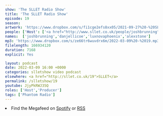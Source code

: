 ```yaml
---
show: 'The SLLET Radio Show'
title: 'The SLLET Radio Show'
episode: 19
season: 
artwork: 'https://www.dropbox.com/s/fi1cge2efs8xx05/2021-09-27%20-%20SLLET%20radio%20square.png?raw=1'
people: ['Host': ['<a href="http://www.sllet.co.uk/people/joshbrunning">Josh Brunning</a>','<a href="http://www.sllet.co.uk/people/danjellicoe">Dan Jellicoe</a>'],'Guests':'<a href="http://www.sllet.co.uk/people/luxnovaphoenix">Lux Nova Phoenix</a>','And Special Guest':'<a href="http://www.sllet.co.uk/people/alexstone">Alex Stone</a>']
names:  ['joshbrunning','danjellicoe','luxnovaphoenix','alexstone']
mp3: 'https://www.dropbox.com/s/ze66tr6wuvdrx6m/2022-03-09%20-%2019.mp3?raw=1'
filelength: 166934120
duration: 7168 
explicit: Yes

layout: podcast
date: 2022-03-09 16:00 +0000
categories: slletshow video podcast
elsewhere: <a href="http://sllet.co.uk/19">SLLET</a>
permalink: /slletshow/19
youtube: JjyPkRWJ35Q
roles: ['Host','Producer']
tags: ['Phantom Radio']
---
```


<li>Find the Megafeed on <a href="https://open.spotify.com/show/1WGc6YCF3UfAL7E62gHLAS?si=eff5901deb8d498e">Spotify</a> or <a href="https://anchor.fm/s/849e58ac/podcast/rss">RSS</a></li>
